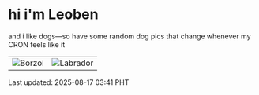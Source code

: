 # hi i'm Leoben

and i like dogs—so have some random dog pics that change whenever my CRON feels like it

|  |  |
|--------|----------|
| ![Borzoi](https://random-dog-vercel.vercel.app/api/random-borzoi?v=1755373268) | ![Labrador](https://random-dog-vercel.vercel.app/api/random-labrador?v=1755373268) |

Last updated: 2025-08-17 03:41 PHT

